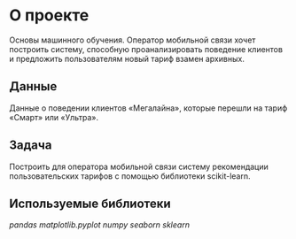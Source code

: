 # О проекте
Основы машинного обучения. Оператор мобильной связи  хочет построить систему, способную проанализировать поведение клиентов и предложить пользователям новый тариф взамен архивных.

## Данные

Данные о поведении клиентов «Мегалайна», которые перешли на тариф «Смарт» или «Ультра».

## Задача

Построить для оператора мобильной связи систему рекомендации пользовательских тарифов с помощью библиотеки scikit-learn.


## Используемые библиотеки
*pandas*
*matplotlib.pyplot*
*numpy*
*seaborn*
*sklearn*
  
